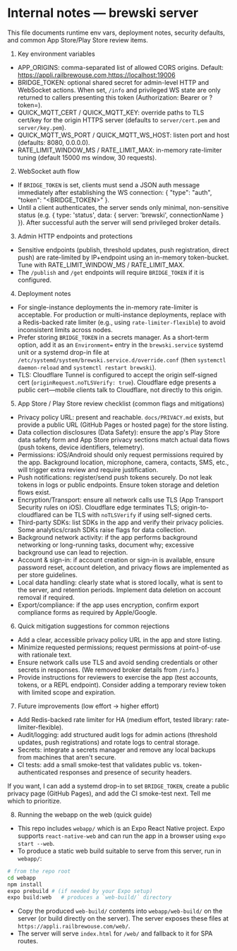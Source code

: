 Internal notes — brewski server
=================================================

This file documents runtime env vars, deployment notes, security defaults, and common App Store/Play Store review items.

1) Key environment variables
- APP_ORIGINS: comma-separated list of allowed CORS origins. Default: https://appli.railbrewouse.com,https://localhost:19006
- BRIDGE_TOKEN: optional shared secret for admin-level HTTP and WebSocket actions. When set, `/info` and privileged WS state are only returned to callers presenting this token (Authorization: Bearer <token> or ?token=).
- QUICK_MQTT_CERT / QUICK_MQTT_KEY: override paths to TLS cert/key for the origin HTTPS server (defaults to `server/cert.pem` and `server/key.pem`).
- QUICK_MQTT_WS_PORT / QUICK_MQTT_WS_HOST: listen port and host (defaults: 8080, 0.0.0.0).
- RATE_LIMIT_WINDOW_MS / RATE_LIMIT_MAX: in-memory rate-limiter tuning (default 15000 ms window, 30 requests).

2) WebSocket auth flow
- If `BRIDGE_TOKEN` is set, clients must send a JSON auth message immediately after establishing the WS connection: { "type": "auth", "token": "<BRIDGE_TOKEN>" }.
- Until a client authenticates, the server sends only minimal, non-sensitive status (e.g. { type: 'status', data: { server: 'brewski', connectionName } }). After successful auth the server will send privileged broker details.

3) Admin HTTP endpoints and protections
- Sensitive endpoints (publish, threshold updates, push registration, direct push) are rate-limited by IP+endpoint using an in-memory token-bucket. Tune with RATE_LIMIT_WINDOW_MS / RATE_LIMIT_MAX.
- The `/publish` and `/get` endpoints will require `BRIDGE_TOKEN` if it is configured.

4) Deployment notes
- For single-instance deployments the in-memory rate-limiter is acceptable. For production or multi-instance deployments, replace with a Redis-backed rate limiter (e.g., using `rate-limiter-flexible`) to avoid inconsistent limits across nodes.
- Prefer storing `BRIDGE_TOKEN` in a secrets manager. As a short-term option, add it as an `Environment=` entry in the `brewski.service` systemd unit or a systemd drop-in file at `/etc/systemd/system/brewski.service.d/override.conf` (then `systemctl daemon-reload` and `systemctl restart brewski`).
- TLS: Cloudflare Tunnel is configured to accept the origin self-signed cert (`originRequest.noTLSVerify: true`). Cloudflare edge presents a public cert—mobile clients talk to Cloudflare, not directly to this origin.

5) App Store / Play Store review checklist (common flags and mitigations)
- Privacy policy URL: present and reachable. `docs/PRIVACY.md` exists, but provide a public URL (GitHub Pages or hosted page) for the store listing.
- Data collection disclosures (Data Safety): ensure the app's Play Store data safety form and App Store privacy sections match actual data flows (push tokens, device identifiers, telemetry).
- Permissions: iOS/Android should only request permissions required by the app. Background location, microphone, camera, contacts, SMS, etc., will trigger extra review and require justification.
- Push notifications: register/send push tokens securely. Do not leak tokens in logs or public endpoints. Ensure token storage and deletion flows exist.
- Encryption/Transport: ensure all network calls use TLS (App Transport Security rules on iOS). Cloudflare edge terminates TLS; origin-to-cloudflared can be TLS with `noTLSVerify` if using self-signed certs.
- Third-party SDKs: list SDKs in the app and verify their privacy policies. Some analytics/crash SDKs raise flags for data collection.
- Background network activity: if the app performs background networking or long-running tasks, document why; excessive background use can lead to rejection.
- Account & sign-in: if account creation or sign-in is available, ensure password reset, account deletion, and privacy flows are implemented as per store guidelines.
- Local data handling: clearly state what is stored locally, what is sent to the server, and retention periods. Implement data deletion on account removal if required.
- Export/compliance: if the app uses encryption, confirm export compliance forms as required by Apple/Google.

6) Quick mitigation suggestions for common rejections
- Add a clear, accessible privacy policy URL in the app and store listing.
- Minimize requested permissions; request permissions at point-of-use with rationale text.
- Ensure network calls use TLS and avoid sending credentials or other secrets in responses. (We removed broker details from `/info`.)
- Provide instructions for reviewers to exercise the app (test accounts, tokens, or a REPL endpoint). Consider adding a temporary review token with limited scope and expiration.

7) Future improvements (low effort → higher effort)
- Add Redis-backed rate limiter for HA (medium effort, tested library: rate-limiter-flexible).
- Audit/logging: add structured audit logs for admin actions (threshold updates, push registrations) and rotate logs to central storage.
- Secrets: integrate a secrets manager and remove any local backups from machines that aren't secure.
- CI tests: add a small smoke-test that validates public vs. token-authenticated responses and presence of security headers.

If you want, I can add a systemd drop-in to set `BRIDGE_TOKEN`, create a public privacy page (GitHub Pages), and add the CI smoke-test next. Tell me which to prioritize.

8) Running the webapp on the web (quick guide)
- This repo includes `webapp/` which is an Expo React Native project. Expo supports `react-native-web` and can run the app in a browser using `expo start --web`.
- To produce a static web build suitable to serve from this server, run in `webapp/`:

```bash
# from the repo root
cd webapp
npm install
expo prebuild # (if needed by your Expo setup)
expo build:web   # produces a `web-build/` directory
```

- Copy the produced `web-build/` contents into `webapp/web-build/` on the server (or build directly on the server). The server exposes these files at `https://appli.railbrewouse.com/web/`.
- The server will serve `index.html` for `/web/` and fallback to it for SPA routes.
